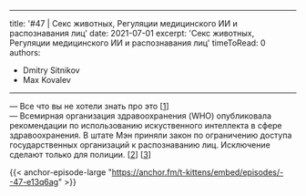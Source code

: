 
---
title: '#47 | Секс животных, Регуляции медицинского ИИ и распознавания лиц'
date: 2021-07-01
excerpt: 'Секс животных, Регуляции медицинского ИИ и распознавания лиц'
timeToRead: 0
authors:
  - Dmitry Sitnikov
  - Max Kovalev
---

— Все что вы не хотели знать про это  [[1](https://www.livescience.com/amp/27253-weird-strange-animal-penises.html)]<br/>
— Всемирная организация здравоохранения (WHO) опубликовала рекомендации по использованию искуственного интеллекта в сфере здравоохранения. В штате Мэн приняли закон по ограничению доступа государственных организаций к распознаванию лиц. Исключение сделают только для полиции. [[2](https://www.theverge.com/2021/6/30/22557119/who-ethics-ai-healthcare)] [[3](https://www.theverge.com/2021/6/30/22557516/maine-facial-recognition-ban-state-law)]

{{< anchor-episode-large "https://anchor.fm/t-kittens/embed/episodes/--47-e13q6ag" >}}
